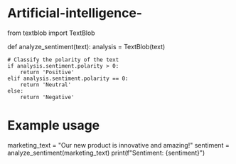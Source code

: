 # Artificial-intelligence-
from textblob import TextBlob

def analyze_sentiment(text):
    analysis = TextBlob(text)
    
    # Classify the polarity of the text
    if analysis.sentiment.polarity > 0:
        return 'Positive'
    elif analysis.sentiment.polarity == 0:
        return 'Neutral'
    else:
        return 'Negative'

# Example usage
marketing_text = "Our new product is innovative and amazing!"
sentiment = analyze_sentiment(marketing_text)
print(f"Sentiment: {sentiment}")
